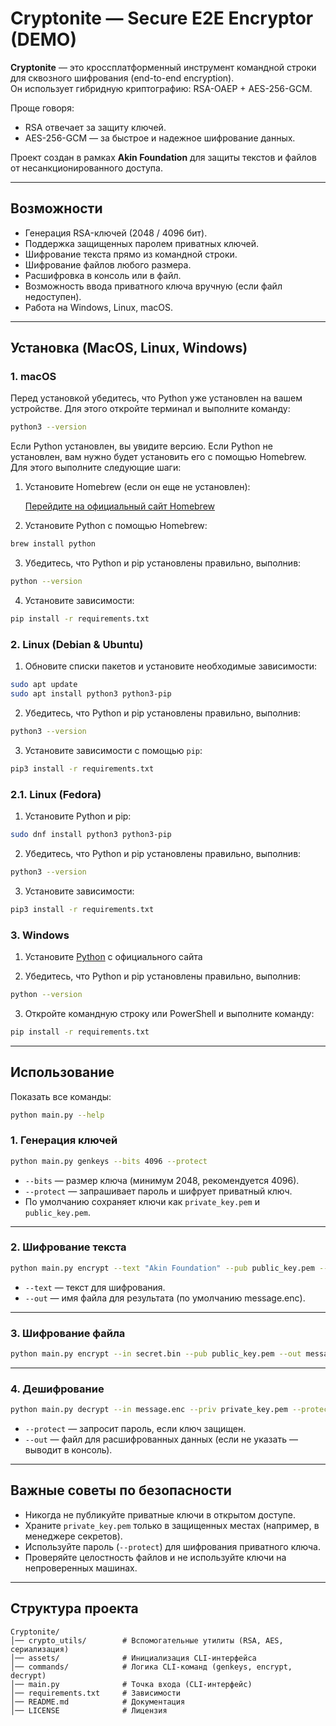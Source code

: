 # Cryptonite — Secure E2E Encryptor (DEMO)

**Cryptonite** — это кроссплатформенный инструмент командной строки для сквозного шифрования (end-to-end encryption).  
Он использует гибридную криптографию: RSA-OAEP + AES-256-GCM.  

Проще говоря:  
- RSA отвечает за защиту ключей.  
- AES-256-GCM — за быстрое и надежное шифрование данных.  

Проект создан в рамках **Akin Foundation** для защиты текстов и файлов от несанкционированного доступа.  

---

## Возможности

- Генерация RSA-ключей (2048 / 4096 бит).  
- Поддержка защищенных паролем приватных ключей.  
- Шифрование текста прямо из командной строки.  
- Шифрование файлов любого размера.  
- Расшифровка в консоль или в файл.  
- Возможность ввода приватного ключа вручную (если файл недоступен).  
- Работа на Windows, Linux, macOS.  

---

## Установка (MacOS, Linux, Windows)

### 1. macOS
   Перед установкой убедитесь, что Python уже установлен на вашем устройстве. Для этого откройте терминал и выполните команду:
   ```bash
   python3 --version
   ```

   Если Python установлен, вы увидите версию. Если Python не установлен, вам нужно будет установить его с помощью Homebrew. Для этого выполните следующие шаги:

   1) Установите Homebrew (если он еще не установлен):

      [Перейдите на официальный сайт Homebrew](https://brew.sh/)

   2) Установите Python с помощью Homebrew:
   ```bash
   brew install python
   ```

   3) Убедитесь, что Python и pip установлены правильно, выполнив:
   ```bash
   python --version
   ```

   4) Установите зависимости:
   ```bash
   pip install -r requirements.txt
   ```

### 2. Linux (Debian & Ubuntu)
   1) Обновите списки пакетов и установите необходимые зависимости:
   ```bash
   sudo apt update
   sudo apt install python3 python3-pip
   ```

   2) Убедитесь, что Python и pip установлены правильно, выполнив:
   ```bash
   python3 --version
   ```

   3) Установите зависимости с помощью `pip`:
   ```bash
   pip3 install -r requirements.txt
   ```

### 2.1. Linux (Fedora)
   1) Установите Python и pip:
   ```bash
   sudo dnf install python3 python3-pip
   ```

   2) Убедитесь, что Python и pip установлены правильно, выполнив:
   ```bash
   python3 --version
   ```
   
   3) Установите зависимости:
   ```bash
   pip3 install -r requirements.txt
   ```

### 3. Windows
   1) Установите [Python](python.org) с официального сайта

   2) Убедитесь, что Python и pip установлены правильно, выполнив:
   ```bash
   python --version
   ```
   
   3) Откройте командную строку или PowerShell и выполните команду:
   ```bash
   pip install -r requirements.txt
   ```

---

## Использование

Показать все команды:
```bash
python main.py --help
```

### 1. Генерация ключей
```bash
python main.py genkeys --bits 4096 --protect
```
- `--bits` — размер ключа (минимум 2048, рекомендуется 4096).  
- `--protect` — запрашивает пароль и шифрует приватный ключ.  
- По умолчанию сохраняет ключи как `private_key.pem` и `public_key.pem`.  

---

### 2. Шифрование текста
```bash
python main.py encrypt --text "Akin Foundation" --pub public_key.pem --out message.enc
```
- `--text` — текст для шифрования.  
- `--out` — имя файла для результата (по умолчанию message.enc).  

---

### 3. Шифрование файла
```bash
python main.py encrypt --in secret.bin --pub public_key.pem --out message.enc
```

---

### 4. Дешифрование
```bash
python main.py decrypt --in message.enc --priv private_key.pem --protect --out decrypted.bin
```
- `--protect` — запросит пароль, если ключ защищен.  
- `--out` — файл для расшифрованных данных (если не указать — выводит в консоль).  

---

## Важные советы по безопасности

- Никогда не публикуйте приватные ключи в открытом доступе.  
- Храните `private_key.pem` только в защищенных местах (например, в менеджере секретов).  
- Используйте пароль (`--protect`) для шифрования приватного ключа.  
- Проверяйте целостность файлов и не используйте ключи на непроверенных машинах.  

---

## Структура проекта

```
Cryptonite/
│── crypto_utils/        # Вспомогательные утилиты (RSA, AES, сериализация)
│── assets/              # Инициализация CLI-интерфейса
│── commands/            # Логика CLI-команд (genkeys, encrypt, decrypt)
│── main.py              # Точка входа (CLI-интерфейс)
│── requirements.txt     # Зависимости
│── README.md            # Документация
│── LICENSE              # Лицензия
```
